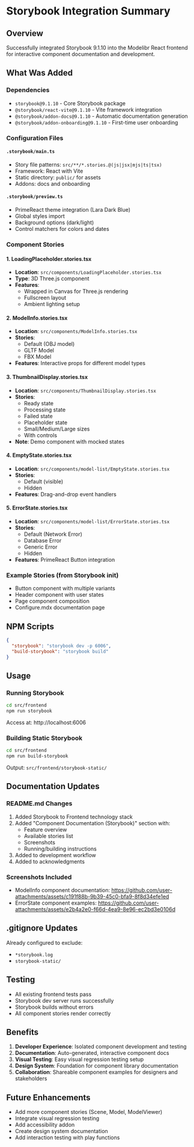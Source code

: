# Storybook Integration Summary

## Overview
Successfully integrated Storybook 9.1.10 into the Modelibr React frontend for interactive component documentation and development.

## What Was Added

### Dependencies
- `storybook@9.1.10` - Core Storybook package
- `@storybook/react-vite@9.1.10` - Vite framework integration
- `@storybook/addon-docs@9.1.10` - Automatic documentation generation
- `@storybook/addon-onboarding@9.1.10` - First-time user onboarding

### Configuration Files

#### `.storybook/main.ts`
- Story file patterns: `src/**/*.stories.@(js|jsx|mjs|ts|tsx)`
- Framework: React with Vite
- Static directory: `public/` for assets
- Addons: docs and onboarding

#### `.storybook/preview.ts`
- PrimeReact theme integration (Lara Dark Blue)
- Global styles import
- Background options (dark/light)
- Control matchers for colors and dates

### Component Stories

#### 1. LoadingPlaceholder.stories.tsx
- **Location**: `src/components/LoadingPlaceholder.stories.tsx`
- **Type**: 3D Three.js component
- **Features**:
  - Wrapped in Canvas for Three.js rendering
  - Fullscreen layout
  - Ambient lighting setup

#### 2. ModelInfo.stories.tsx
- **Location**: `src/components/ModelInfo.stories.tsx`
- **Stories**:
  - Default (OBJ model)
  - GLTF Model
  - FBX Model
- **Features**: Interactive props for different model types

#### 3. ThumbnailDisplay.stories.tsx
- **Location**: `src/components/ThumbnailDisplay.stories.tsx`
- **Stories**:
  - Ready state
  - Processing state
  - Failed state
  - Placeholder state
  - Small/Medium/Large sizes
  - With controls
- **Note**: Demo component with mocked states

#### 4. EmptyState.stories.tsx
- **Location**: `src/components/model-list/EmptyState.stories.tsx`
- **Stories**:
  - Default (visible)
  - Hidden
- **Features**: Drag-and-drop event handlers

#### 5. ErrorState.stories.tsx
- **Location**: `src/components/model-list/ErrorState.stories.tsx`
- **Stories**:
  - Default (Network Error)
  - Database Error
  - Generic Error
  - Hidden
- **Features**: PrimeReact Button integration

### Example Stories (from Storybook init)
- Button component with multiple variants
- Header component with user states
- Page component composition
- Configure.mdx documentation page

## NPM Scripts

```json
{
  "storybook": "storybook dev -p 6006",
  "build-storybook": "storybook build"
}
```

## Usage

### Running Storybook
```bash
cd src/frontend
npm run storybook
```
Access at: http://localhost:6006

### Building Static Storybook
```bash
cd src/frontend
npm run build-storybook
```
Output: `src/frontend/storybook-static/`

## Documentation Updates

### README.md Changes
1. Added Storybook to Frontend technology stack
2. Added "Component Documentation (Storybook)" section with:
   - Feature overview
   - Available stories list
   - Screenshots
   - Running/building instructions
3. Added to development workflow
4. Added to acknowledgments

### Screenshots Included
- ModelInfo component documentation: https://github.com/user-attachments/assets/c191f88b-9b39-45c0-bfa9-8f8d34efe1ed
- ErrorState component examples: https://github.com/user-attachments/assets/e2b4a2e0-f66d-4ea9-8e96-ec2bd3e0106d

## .gitignore Updates
Already configured to exclude:
- `*storybook.log`
- `storybook-static/`

## Testing
- All existing frontend tests pass
- Storybook dev server runs successfully
- Storybook builds without errors
- All component stories render correctly

## Benefits

1. **Developer Experience**: Isolated component development and testing
2. **Documentation**: Auto-generated, interactive component docs
3. **Visual Testing**: Easy visual regression testing setup
4. **Design System**: Foundation for component library documentation
5. **Collaboration**: Shareable component examples for designers and stakeholders

## Future Enhancements
- Add more component stories (Scene, Model, ModelViewer)
- Integrate visual regression testing
- Add accessibility addon
- Create design system documentation
- Add interaction testing with play functions
